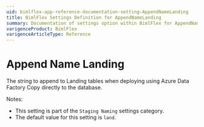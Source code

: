 ```yaml
---
uid: bimlflex-app-reference-documentation-setting-AppendNameLanding
title: BimlFlex Settings Definition for AppendNameLanding
summary: Documentation of settings option within BimlFlex for AppendNameLanding
varigenceProduct: BimlFlex
varigenceArticleType: Reference
---
```


# Append Name Landing

The string to append to Landing tables when deploying using Azure Data Factory Copy directly to the database.

Notes:

* This setting is part of the `Staging Naming` settings category.
* The default value for this setting is `land`.
